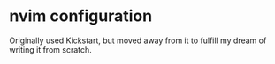 # nvim configuration

Originally used Kickstart, but moved away from it to fulfill my dream of writing it from scratch.
